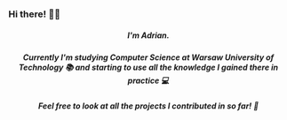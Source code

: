 ### Hi there! 👋😀

<h5 align="center">
  I'm Adrian. 
</h5>

<h5 align="center">
  Currently I'm studying Computer Science at Warsaw University of Technology 📚 and starting to use all the knowledge I gained there in practice 💻 
</h5>

<h5 align="center">
  Feel free to look at all the projects I contributed in so far! 🥳
</h5>

